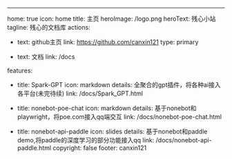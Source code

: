 ---
home: true
icon: home
title: 主页
heroImage: /logo.png
heroText: 残心小站
tagline: 残心的文档库
actions:
  - text: github主页
    link: https://github.com/canxin121
    type: primary

  - text: 文档
    link: /docs

features:

  - title: Spark-GPT
    icon: markdown
    details: 全聚合的gpt插件，将各种ai接入各平台(未完待续)
    link: /docs/Spark_GPT.html
  - title: nonebot-poe-chat
    icon: markdown
    details: 基于nonebot和playwright，将poe.com接入qq端交互
    link: /docs/nonebot-poe-chat.html

  - title: nonebot-api-paddle
    icon: slides
    details: 基于nonebot和paddle demo,将paddle的深度学习的部分功能接入qq
    link: /docs/nonebot-api-paddle.html
copyright: false
footer: canxin121
